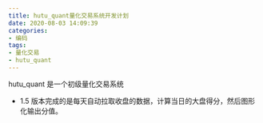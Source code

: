 ```yaml
---
title: hutu_quant量化交易系统开发计划
date: 2020-08-03 14:09:39
categories: 
- 编码
tags: 
- 量化交易
- hutu_quant
---
```

hutu_quant 是一个初级量化交易系统
* 1.5 版本完成的是每天自动拉取收盘的数据，计算当日的大盘得分，然后图形化输出分值。
